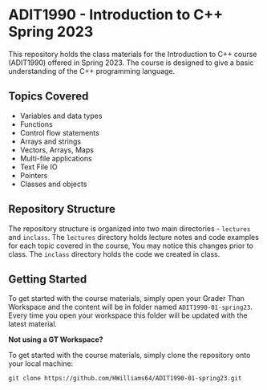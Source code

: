 # ADIT1990 - Introduction to C++ Spring 2023

This repository holds the class materials for the Introduction to C++ course
(ADIT1990) offered in Spring 2023. The course is designed to give a basic
understanding of the C++ programming language.

## Topics Covered

* Variables and data types
* Functions
* Control flow statements
* Arrays and strings
* Vectors, Arrays, Maps
* Multi-file applications 
* Text File IO
* Pointers
* Classes and objects

## Repository Structure

The repository structure is organized into two main directories - `lectures` and
`inclass`. The `lectures` directory holds lecture notes and code examples for
each topic covered in the course, You may notice this changes prior to class.
The `inclass` directory holds the code we created in class.

## Getting Started

To get started with the course materials, simply open your Grader Than Workspace
and the content will be in folder named `ADIT1990-01-spring23`. Every time you
open your workspace this folder will be updated with the latest material.

**Not using a GT Workspace?**

To get started with the course materials, simply clone the repository onto your local machine:

```
git clone https://github.com/HWilliams64/ADIT1990-01-spring23.git
```